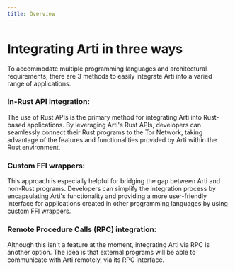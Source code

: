 ```yaml
---
title: Overview
---
```


# Integrating Arti in three ways

To accommodate multiple programming languages and architectural requirements, there are 3 methods to easily integrate Arti into a varied range of applications.

### In-Rust API integration:

The use of Rust APIs is the primary method for integrating Arti into Rust-based applications. By leveraging Arti's Rust APIs, developers can seamlessly connect their Rust programs to the Tor Network, taking advantage of the features and functionalities provided by Arti within the Rust environment.

### Custom FFI wrappers:

This approach is especially helpful for bridging the gap between Arti and non-Rust programs. Developers can simplify the integration process by encapsulating Arti's functionality and providing a more user-friendly interface for applications created in other programming languages by using custom FFI wrappers.

### Remote Procedure Calls (RPC) integration:

Although this isn't a feature at the moment, integrating Arti via RPC is another option. The idea is that external programs will be able to communicate with Arti remotely, via its RPC interface.
